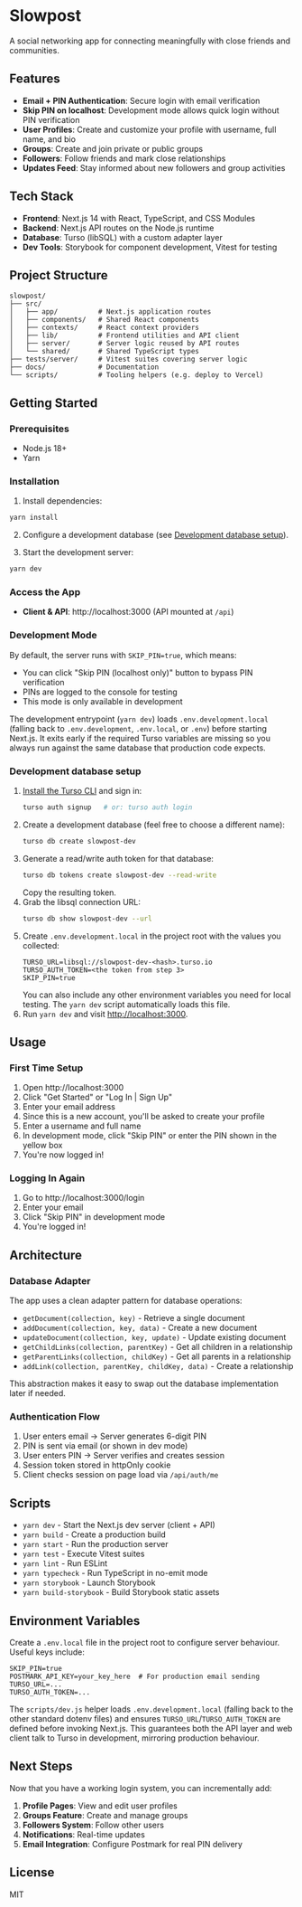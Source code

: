 # Slowpost

A social networking app for connecting meaningfully with close friends and communities.

## Features

- **Email + PIN Authentication**: Secure login with email verification
- **Skip PIN on localhost**: Development mode allows quick login without PIN verification
- **User Profiles**: Create and customize your profile with username, full name, and bio
- **Groups**: Create and join private or public groups
- **Followers**: Follow friends and mark close relationships
- **Updates Feed**: Stay informed about new followers and group activities

## Tech Stack

- **Frontend**: Next.js 14 with React, TypeScript, and CSS Modules
- **Backend**: Next.js API routes on the Node.js runtime
- **Database**: Turso (libSQL) with a custom adapter layer
- **Dev Tools**: Storybook for component development, Vitest for testing

## Project Structure

```
slowpost/
├── src/
│   ├── app/          # Next.js application routes
│   ├── components/   # Shared React components
│   ├── contexts/     # React context providers
│   ├── lib/          # Frontend utilities and API client
│   ├── server/       # Server logic reused by API routes
│   └── shared/       # Shared TypeScript types
├── tests/server/     # Vitest suites covering server logic
├── docs/             # Documentation
└── scripts/          # Tooling helpers (e.g. deploy to Vercel)
```

## Getting Started

### Prerequisites

- Node.js 18+
- Yarn

### Installation

1. Install dependencies:
```bash
yarn install
```

2. Configure a development database (see [Development database setup](#development-database-setup)).

3. Start the development server:
```bash
yarn dev
```

### Access the App

- **Client & API**: http://localhost:3000 (API mounted at `/api`)

### Development Mode

By default, the server runs with `SKIP_PIN=true`, which means:
- You can click "Skip PIN (localhost only)" button to bypass PIN verification
- PINs are logged to the console for testing
- This mode is only available in development

The development entrypoint (`yarn dev`) loads `.env.development.local` (falling back to `.env.development`, `.env.local`, or `.env`) before starting Next.js. It exits early if the required Turso variables are missing so you always run against the same database that production code expects.

### Development database setup

1. [Install the Turso CLI](https://docs.turso.tech/reference/turso-cli) and sign in:
   ```bash
   turso auth signup   # or: turso auth login
   ```
2. Create a development database (feel free to choose a different name):
   ```bash
   turso db create slowpost-dev
   ```
3. Generate a read/write auth token for that database:
   ```bash
   turso db tokens create slowpost-dev --read-write
   ```
   Copy the resulting token.
4. Grab the libsql connection URL:
   ```bash
   turso db show slowpost-dev --url
   ```
5. Create `.env.development.local` in the project root with the values you collected:
   ```
   TURSO_URL=libsql://slowpost-dev-<hash>.turso.io
   TURSO_AUTH_TOKEN=<the token from step 3>
   SKIP_PIN=true
   ```
   You can also include any other environment variables you need for local testing. The `yarn dev` script automatically loads this file.
6. Run `yarn dev` and visit [http://localhost:3000](http://localhost:3000).

## Usage

### First Time Setup

1. Open http://localhost:3000
2. Click "Get Started" or "Log In | Sign Up"
3. Enter your email address
4. Since this is a new account, you'll be asked to create your profile
5. Enter a username and full name
6. In development mode, click "Skip PIN" or enter the PIN shown in the yellow box
7. You're now logged in!

### Logging In Again

1. Go to http://localhost:3000/login
2. Enter your email
3. Click "Skip PIN" in development mode
4. You're logged in!

## Architecture

### Database Adapter

The app uses a clean adapter pattern for database operations:

- `getDocument(collection, key)` - Retrieve a single document
- `addDocument(collection, key, data)` - Create a new document
- `updateDocument(collection, key, update)` - Update existing document
- `getChildLinks(collection, parentKey)` - Get all children in a relationship
- `getParentLinks(collection, childKey)` - Get all parents in a relationship
- `addLink(collection, parentKey, childKey, data)` - Create a relationship

This abstraction makes it easy to swap out the database implementation later if needed.

### Authentication Flow

1. User enters email → Server generates 6-digit PIN
2. PIN is sent via email (or shown in dev mode)
3. User enters PIN → Server verifies and creates session
4. Session token stored in httpOnly cookie
5. Client checks session on page load via `/api/auth/me`

## Scripts

- `yarn dev` - Start the Next.js dev server (client + API)
- `yarn build` - Create a production build
- `yarn start` - Run the production server
- `yarn test` - Execute Vitest suites
- `yarn lint` - Run ESLint
- `yarn typecheck` - Run TypeScript in no-emit mode
- `yarn storybook` - Launch Storybook
- `yarn build-storybook` - Build Storybook static assets

## Environment Variables

Create a `.env.local` file in the project root to configure server behaviour. Useful keys include:

```
SKIP_PIN=true
POSTMARK_API_KEY=your_key_here  # For production email sending
TURSO_URL=...
TURSO_AUTH_TOKEN=...
```

The `scripts/dev.js` helper loads `.env.development.local` (falling back to the other standard dotenv files) and ensures `TURSO_URL`/`TURSO_AUTH_TOKEN` are defined before invoking Next.js. This guarantees both the API layer and web client talk to Turso in development, mirroring production behaviour.

## Next Steps

Now that you have a working login system, you can incrementally add:

1. **Profile Pages**: View and edit user profiles
2. **Groups Feature**: Create and manage groups
3. **Followers System**: Follow other users
4. **Notifications**: Real-time updates
5. **Email Integration**: Configure Postmark for real PIN delivery

## License

MIT
